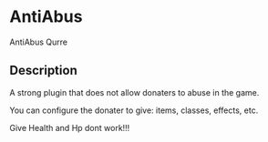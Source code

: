 # AntiAbus
AntiAbus Qurre
## Description
A strong plugin that does not allow donaters to abuse in the game. 

You can configure the donater to give: items, classes, effects, etc.

Give Health and Hp dont work!!!
